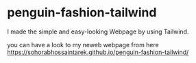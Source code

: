 # penguin-fashion-tailwind

I made the simple and easy-looking Webpage by using Tailwind.

you can have a look to my neweb webpage from here https://sohorabhossaintarek.github.io/penguin-fashion-tailwind/
